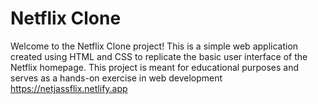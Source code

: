 # Netflix Clone
Welcome to the Netflix Clone project! This is a simple web application created using HTML and CSS to replicate the basic user interface of the Netflix homepage. This project is meant for educational purposes and serves as a hands-on exercise in web development
https://netjassflix.netlify.app


